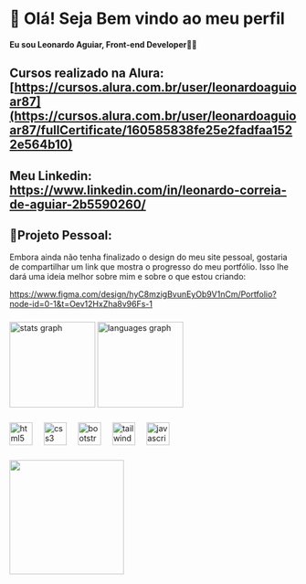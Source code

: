 # 🎪 Olá! Seja Bem vindo ao meu perfil
#### Eu sou Leonardo Aguiar, Front-end Developer👋😁
## Cursos realizado na Alura: [https://cursos.alura.com.br/user/leonardoaguioar87](https://cursos.alura.com.br/user/leonardoaguioar87/fullCertificate/160585838fe25e2fadfaa1522e564b10)
## Meu Linkedin: https://www.linkedin.com/in/leonardo-correia-de-aguiar-2b5590260/

## 📂Projeto Pessoal:

Embora ainda não tenha finalizado o design do meu site pessoal, 
gostaria de compartilhar um link que mostra o progresso do meu portfólio. 
Isso lhe dará uma ideia melhor sobre mim e sobre o que estou criando:

https://www.figma.com/design/hyC8mzigBvunEyOb9V1nCm/Portfolio?node-id=0-1&t=Oev12HxZha8v96Fs-1
###

<div align="left">
  <img src="https://github-readme-stats.vercel.app/api?username=LeonardoAguiar87&hide_title=false&hide_rank=false&show_icons=true&include_all_commits=true&count_private=true&disable_animations=false&theme=bear&locale=en&hide_border=false&order=1" height="150" alt="stats graph"  />
  <img src="https://github-readme-stats.vercel.app/api/top-langs?username=LeonardoAguiar87&locale=pt-br&hide_title=false&layout=compact&card_width=320&langs_count=5&theme=bear&hide_border=false&order=2" height="150" alt="languages graph"  />
</div>

###

<div align="left">
  <img src="https://cdn.jsdelivr.net/gh/devicons/devicon/icons/html5/html5-original.svg" height="40" alt="html5 logo"  />
  <img width="12" />
  <img src="https://cdn.jsdelivr.net/gh/devicons/devicon/icons/css3/css3-original.svg" height="40" alt="css3 logo"  />
  <img width="12" />
  <img src="https://cdn.jsdelivr.net/gh/devicons/devicon/icons/bootstrap/bootstrap-original.svg" height="40" alt="bootstrap logo"  />
  <img width="12" />
  <img src="https://cdn.jsdelivr.net/gh/devicons/devicon/icons/tailwindcss/tailwindcss-original-wordmark.svg" height="40" alt="tailwindcss logo"  />
  <img width="12" />
  <img src="https://cdn.jsdelivr.net/gh/devicons/devicon/icons/javascript/javascript-original.svg" height="40" alt="javascript logo"  />
</div>

###

<div align="left">
  <img height="200" src="https://c.tenor.com/SxJQcg2-UGkAAAAd/tenor.gif"  />
</div>

###
